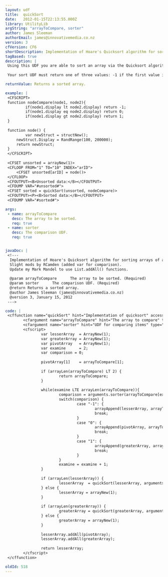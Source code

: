 ```yaml
---
layout: udf
title:  quickSort
date:   2012-01-15T22:13:55.000Z
library: UtilityLib
argString: "arrayToCompare, sorter"
author: James Sleeman
authorEmail: james@innovativemedia.co.nz
version: 3
cfVersion: CF6
shortDescription: Implementation of Hoare's Quicksort algorithm for sorting arrays of arbitrary items.
tagBased: true
description: |
 Using this UDF you are able to sort an array via the Quicksort algorithm using your own comparison function to enable you to sort arrays of anything (simple variables, structs, arrays, dates...).
 
 Your sort UDF must return one of three values: -1 if the first value is less than the second. 0 if the values are equal. 1 if the first value is greater than the second.

returnValue: Returns a sorted array.

example: |
 <CFSCRIPT>
 function nodeCompare(node1, node2){
         if(node1.display lt node2.display) return -1;
         if(node1.display eq node2.display) return 0;
         if(node1.display gt node2.display) return 1;
 }
 
 function node() {
         var newStruct = structNew();
     newStruct.Display = RandRange(100, 200000);
     return newStruct;
 }
 </CFSCRIPT>
 
 <CFSET unsorted = arrayNew(1)>
 <CFLOOP FROM="1" TO="10" INDEX="arID">
     <CFSET unsorted[arID] = node()>
 </CFLOOP>
 <CFOUTPUT><B>Unsorted data:</B></CFOUTPUT>
 <CFDUMP VAR="#unsorted#">
 <CFSET sorted = quickSort(unsorted, nodeCompare)>
 <CFOUTPUT><P><B>Sorted data:</B></CFOUTPUT>
 <CFDUMP VAR="#sorted#">

args:
 - name: arrayToCompare
   desc: The array to be sorted.
   req: true
 - name: sorter
   desc: The comparison UDF.
   req: true


javaDoc: |
 <!---
  Implementation of Hoare's Quicksort algorithm for sorting arrays of arbitrary items.
  Slight mods by RCamden (added var for comparison).
  Update my Mark Mandel to use List.addAll() functions.
  
  @param arrayToCompare      The array to be sorted. (Required)
  @param sorter      The comparison UDF. (Required)
  @return Returns a sorted array. 
  @author James Sleeman (james@innovativemedia.co.nz) 
  @version 3, January 15, 2012 
 --->

code: |
 <cffunction name="quickSort" hint="Implementation of quicksort" access="public" returntype="array" output="false">
        <cfargument name="arrayToCompare" hint="The array to compare" type="array" required="Yes">
        <cfargument name="sorter" hint="UDF for comparing items" type="any" required="Yes">
        <cfscript>
                var lesserArray  = ArrayNew(1);
                var greaterArray = ArrayNew(1);
                var pivotArray   = ArrayNew(1);
                var examine      = 2;
                var comparison = 0;
 
                pivotArray[1]    = arrayToCompare[1];
 
                if (arrayLen(arrayToCompare) LT 2) {
                        return arrayToCompare;
                }
 
                while(examine LTE arrayLen(arrayToCompare)){
                        comparison = arguments.sorter(arrayToCompare[examine], pivotArray[1]);
                        switch(comparison) {
                                case "-1": {
                                        arrayAppend(lesserArray, arrayToCompare[examine]);
                                        break;
                                }
                                case "0": {
                                        arrayAppend(pivotArray, arrayToCompare[examine]);
                                        break;
                                }
                                case "1": {
                                        arrayAppend(greaterArray, arrayToCompare[examine]);
                                        break;
                                }
                        }
                        examine = examine + 1;
                }
 
                if (arrayLen(lesserArray)) {
                        lesserArray  = quickSort(lesserArray, arguments.sorter);
                } else {
                        lesserArray = arrayNew(1);
                }
 
                if (arrayLen(greaterArray)) {
                        greaterArray = quickSort(greaterArray, arguments.sorter);
                } else {
                        greaterArray = arrayNew(1);
                }
 
                lesserArray.addAll(pivotArray);
                lesserArray.addAll(greaterArray);
 
                return lesserArray;
        </cfscript>
 </cffunction>

oldId: 518
---
```


